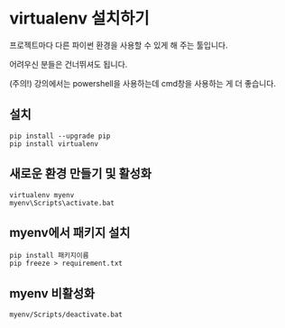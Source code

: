 # virtualenv 설치하기

프로젝트마다 다른  파이썬 환경을 사용할 수 있게 해 주는 툴입니다.

어려우신 분들은 건너뛰셔도 됩니다.

(주의!) 강의에서는 powershell을 사용하는데 cmd창을 사용하는 게 더 좋습니다. 

## 설치
```
pip install --upgrade pip
pip install virtualenv
```

## 새로운 환경 만들기 및 활성화
```
virtualenv myenv
myenv\Scripts\activate.bat
```

## myenv에서 패키지 설치  
```
pip install 패키지이름
pip freeze > requirement.txt
``` 

## myenv 비활성화
```
myenv/Scripts/deactivate.bat
```